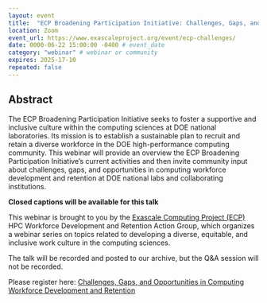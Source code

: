```yaml
---
layout: event
title:  "ECP Broadening Participation Initiative: Challenges, Gaps, and Opportunities in Computing Workforce Development and Retention"
location: Zoom
event_url: https://www.exascaleproject.org/event/ecp-challenges/
date: 0000-06-22 15:00:00 -0400 # event_date
category: "webinar" # webinar or community
expires: 2025-17-10
repeated: false
---
```


## Abstract 

The ECP Broadening Participation Initiative seeks to foster a supportive and inclusive culture within 
the computing sciences at DOE national laboratories. Its mission is to establish a sustainable plan to 
recruit and retain a diverse workforce in the DOE high-performance computing community. This webinar will 
provide an overview the ECP Broadening Participation Initiative’s current activities and then invite community 
input about challenges, gaps, and opportunities in computing workforce development and retention at DOE 
national labs and collaborating institutions.

**Closed captions will be available for this talk**


This webinar is brought to you by the [Exascale Computing Project (ECP)](https://ideas-productivity.us16.list-manage.com/track/click?u=5438ff2caf2456f6ec49ebfbf&id=107f85ed45&e=190d9f9272) HPC Workforce Development and Retention Action Group, which organizes a webinar series on topics related to developing a diverse, equitable, and inclusive work culture in the computing sciences.

The talk will be recorded and posted to our archive, but the Q&A session will not be recorded.

Please register here: [Challenges, Gaps, and Opportunities in Computing Workforce Development and Retention](https://www.exascaleproject.org/event/ecp-challenges/)
